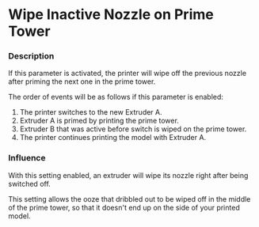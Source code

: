 Wipe Inactive Nozzle on Prime Tower
====
### **Description**
If this parameter is activated, the printer will wipe off the previous nozzle after priming the next one in the prime tower.

The order of events will be as follows if this parameter is enabled:
1. The printer switches to the new Extruder A.
2. Extruder A is primed by printing the prime tower.
3. Extruder B that was active before switch is wiped on the prime tower.
4. The printer continues printing the model with Extruder A.

### **Influence**
With this setting enabled, an extruder will wipe its nozzle right after being switched off.

This setting allows the ooze that dribbled out to be wiped off in the middle of the prime tower, so that it doesn't end up on the side of your printed model.